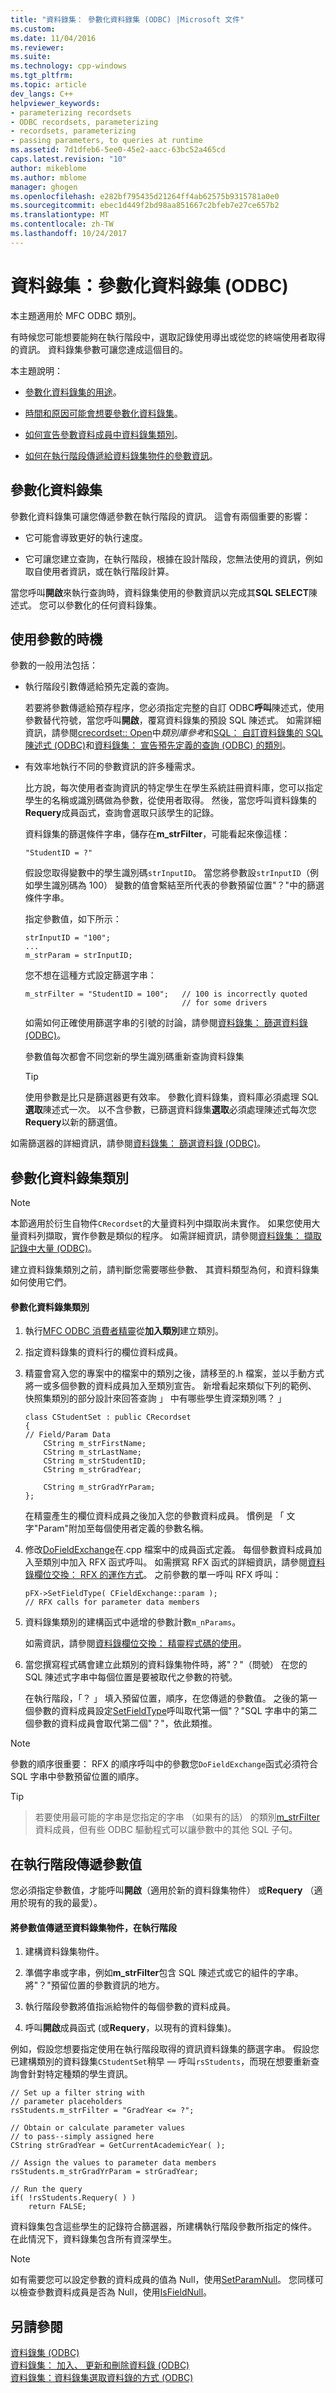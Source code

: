 ```yaml
---
title: "資料錄集： 參數化資料錄集 (ODBC) |Microsoft 文件"
ms.custom: 
ms.date: 11/04/2016
ms.reviewer: 
ms.suite: 
ms.technology: cpp-windows
ms.tgt_pltfrm: 
ms.topic: article
dev_langs: C++
helpviewer_keywords:
- parameterizing recordsets
- ODBC recordsets, parameterizing
- recordsets, parameterizing
- passing parameters, to queries at runtime
ms.assetid: 7d1dfeb6-5ee0-45e2-aacc-63bc52a465cd
caps.latest.revision: "10"
author: mikeblome
ms.author: mblome
manager: ghogen
ms.openlocfilehash: e282bf795435d21264ff4ab62575b9315781a0e0
ms.sourcegitcommit: ebec1d449f2bd98aa851667c2bfeb7e27ce657b2
ms.translationtype: MT
ms.contentlocale: zh-TW
ms.lasthandoff: 10/24/2017
---
```

# <a name="recordset-parameterizing-a-recordset-odbc"></a>資料錄集：參數化資料錄集 (ODBC)
本主題適用於 MFC ODBC 類別。  
  
 有時候您可能想要能夠在執行階段中，選取記錄使用導出或從您的終端使用者取得的資訊。 資料錄集參數可讓您達成這個目的。  
  
 本主題說明：  
  
-   [參數化資料錄集的用途](#_core_parameterized_recordsets)。  
  
-   [時間和原因可能會想要參數化資料錄集](#_core_when_to_use_parameters)。  
  
-   [如何宣告參數資料成員中資料錄集類別](#_core_parameterizing_your_recordset_class)。  
  
-   [如何在執行階段傳遞給資料錄集物件的參數資訊](#_core_passing_parameter_values_at_run_time)。  
  
##  <a name="_core_parameterized_recordsets"></a>參數化資料錄集  
 參數化資料錄集可讓您傳遞參數在執行階段的資訊。 這會有兩個重要的影響：  
  
-   它可能會導致更好的執行速度。  
  
-   它可讓您建立查詢，在執行階段，根據在設計階段，您無法使用的資訊，例如取自使用者資訊，或在執行階段計算。  
  
 當您呼叫**開啟**來執行查詢時，資料錄集使用的參數資訊以完成其**SQL SELECT**陳述式。 您可以參數化的任何資料錄集。  
  
##  <a name="_core_when_to_use_parameters"></a>使用參數的時機  
 參數的一般用法包括：  
  
-   執行階段引數傳遞給預先定義的查詢。  
  
     若要將參數傳遞給預存程序，您必須指定完整的自訂 ODBC**呼叫**陳述式，使用參數替代符號，當您呼叫**開啟**，覆寫資料錄集的預設 SQL 陳述式。 如需詳細資訊，請參閱[crecordset:: Open](../../mfc/reference/crecordset-class.md#open)中*類別庫參考*和[SQL： 自訂資料錄集的 SQL 陳述式 (ODBC)](../../data/odbc/sql-customizing-your-recordsets-sql-statement-odbc.md)和[資料錄集： 宣告預先定義的查詢 (ODBC) 的類別](../../data/odbc/recordset-declaring-a-class-for-a-predefined-query-odbc.md)。  

  
-   有效率地執行不同的參數資訊的許多種需求。  
  
     比方說，每次使用者查詢資訊的特定學生在學生系統註冊資料庫，您可以指定學生的名稱或識別碼做為參數，從使用者取得。 然後，當您呼叫資料錄集的**Requery**成員函式，查詢會選取只該學生的記錄。  
  
     資料錄集的篩選條件字串，儲存在**m_strFilter**，可能看起來像這樣：  
  
    ```  
    "StudentID = ?"  
    ```  
  
     假設您取得變數中的學生識別碼`strInputID`。 當您將參數設`strInputID`（例如學生識別碼為 100） 變數的值會繫結至所代表的參數預留位置"？"中的篩選條件字串。  
  
     指定參數值，如下所示：  
  
    ```  
    strInputID = "100";  
    ...  
    m_strParam = strInputID;  
    ```  
  
     您不想在這種方式設定篩選字串：  
  
    ```  
    m_strFilter = "StudentID = 100";   // 100 is incorrectly quoted  
                                       // for some drivers  
    ```  
  
     如需如何正確使用篩選字串的引號的討論，請參閱[資料錄集： 篩選資料錄 (ODBC)](../../data/odbc/recordset-filtering-records-odbc.md)。  
  
     參數值每次都會不同您新的學生識別碼重新查詢資料錄集  
  
    > [!TIP]
    >  使用參數是比只是篩選器更有效率。 參數化資料錄集，資料庫必須處理 SQL**選取**陳述式一次。 以不含參數，已篩選資料錄集**選取**必須處理陳述式每次您**Requery**以新的篩選值。  
  
 如需篩選器的詳細資訊，請參閱[資料錄集： 篩選資料錄 (ODBC)](../../data/odbc/recordset-filtering-records-odbc.md)。  
  
##  <a name="_core_parameterizing_your_recordset_class"></a>參數化資料錄集類別  
  
> [!NOTE]
>  本節適用於衍生自物件`CRecordset`的大量資料列中擷取尚未實作。 如果您使用大量資料列擷取，實作參數是類似的程序。 如需詳細資訊，請參閱[資料錄集： 擷取記錄中大量 (ODBC)](../../data/odbc/recordset-fetching-records-in-bulk-odbc.md)。  
  
 建立資料錄集類別之前，請判斷您需要哪些參數、 其資料類型為何，和資料錄集如何使用它們。  
  
#### <a name="to-parameterize-a-recordset-class"></a>參數化資料錄集類別  
  
1.  執行[MFC ODBC 消費者精靈](../../mfc/reference/adding-an-mfc-odbc-consumer.md)從**加入類別**建立類別。  
  
2.  指定資料錄集的資料行的欄位資料成員。  
  
3.  精靈會寫入您的專案中的檔案中的類別之後，請移至的.h 檔案，並以手動方式將一或多個參數的資料成員加入至類別宣告。 新增看起來類似下列的範例、 快照集類別的部分設計來回答查詢 」 中有哪些學生資深類別嗎？ 」  
  
    ```  
    class CStudentSet : public CRecordset  
    {  
    // Field/Param Data  
        CString m_strFirstName;  
        CString m_strLastName;  
        CString m_strStudentID;  
        CString m_strGradYear;  
  
        CString m_strGradYrParam;  
    };  
    ```  
  
     在精靈產生的欄位資料成員之後加入您的參數資料成員。 慣例是 「 文字"Param"附加至每個使用者定義的參數名稱。  
  
4.  修改[DoFieldExchange](../../mfc/reference/crecordset-class.md#dofieldexchange)在.cpp 檔案中的成員函式定義。 每個參數資料成員加入至類別中加入 RFX 函式呼叫。 如需撰寫 RFX 函式的詳細資訊，請參閱[資料錄欄位交換： RFX 的運作方式](../../data/odbc/record-field-exchange-how-rfx-works.md)。 之前參數的單一呼叫 RFX 呼叫：  
  
    ```  
    pFX->SetFieldType( CFieldExchange::param );  
    // RFX calls for parameter data members  
    ```  
  
5.  資料錄集類別的建構函式中遞增的參數計數`m_nParams`。  
  
     如需資訊，請參閱[資料錄欄位交換： 精靈程式碼的使用](../../data/odbc/record-field-exchange-working-with-the-wizard-code.md)。  
  
6.  當您撰寫程式碼會建立此類別的資料錄集物件時，將"？"（問號） 在您的 SQL 陳述式字串中每個位置是要被取代之參數的符號。  
  
     在執行階段，「？ 」 填入預留位置，順序，在您傳遞的參數值。 之後的第一個參數的資料成員設定[SetFieldType](../../mfc/reference/cfieldexchange-class.md#setfieldtype)呼叫取代第一個"？"SQL 字串中的第二個參數的資料成員會取代第二個"？"，依此類推。  
  
> [!NOTE]
>  參數的順序很重要： RFX 的順序呼叫中的參數您`DoFieldExchange`函式必須符合 SQL 字串中參數預留位置的順序。  
  
> [!TIP]

>  若要使用最可能的字串是您指定的字串 （如果有的話） 的類別[m_strFilter](../../mfc/reference/crecordset-class.md#m_strfilter)資料成員，但有些 ODBC 驅動程式可以讓參數中的其他 SQL 子句。  
  
##  <a name="_core_passing_parameter_values_at_run_time"></a>在執行階段傳遞參數值  
 您必須指定參數值，才能呼叫**開啟**（適用於新的資料錄集物件） 或**Requery** （適用於現有的我的最愛）。  
  
#### <a name="to-pass-parameter-values-to-a-recordset-object-at-run-time"></a>將參數值傳遞至資料錄集物件，在執行階段  
  
1.  建構資料錄集物件。  
  
2.  準備字串或字串，例如**m_strFilter**包含 SQL 陳述式或它的組件的字串。 將"？"預留位置的參數資訊的地方。  
  
3.  執行階段參數將值指派給物件的每個參數的資料成員。  
  
4.  呼叫**開啟**成員函式 (或**Requery**，以現有的資料錄集)。  
  
 例如，假設您想要指定使用在執行階段取得的資訊資料錄集的篩選字串。 假設您已建構類別的資料錄集`CStudentSet`稍早 — 呼叫`rsStudents`，而現在想要重新查詢會針對特定種類的學生資訊。  
  
```  
// Set up a filter string with   
// parameter placeholders  
rsStudents.m_strFilter = "GradYear <= ?";  
  
// Obtain or calculate parameter values   
// to pass--simply assigned here   
CString strGradYear = GetCurrentAcademicYear( );  
  
// Assign the values to parameter data members  
rsStudents.m_strGradYrParam = strGradYear;  
  
// Run the query  
if( !rsStudents.Requery( ) )  
    return FALSE;  
```  
  
 資料錄集包含這些學生的記錄符合篩選器，所建構執行階段參數所指定的條件。 在此情況下，資料錄集包含所有資深學生。  
  
> [!NOTE]
>  如有需要您可以設定參數的資料成員的值為 Null，使用[SetParamNull](../../mfc/reference/crecordset-class.md#setparamnull)。 您同樣可以檢查參數資料成員是否為 Null，使用[IsFieldNull](../../mfc/reference/crecordset-class.md#isfieldnull)。  
  
## <a name="see-also"></a>另請參閱  
 [資料錄集 (ODBC)](../../data/odbc/recordset-odbc.md)   
 [資料錄集： 加入、 更新和刪除資料錄 (ODBC)](../../data/odbc/recordset-adding-updating-and-deleting-records-odbc.md)   
 [資料錄集：資料錄集選取資料錄的方式 (ODBC)](../../data/odbc/recordset-how-recordsets-select-records-odbc.md)